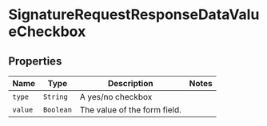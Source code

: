

# SignatureRequestResponseDataValueCheckbox



## Properties

| Name | Type | Description | Notes |
|------------ | ------------- | ------------- | -------------|
| `type` | ```String``` |  A yes/no checkbox  |  |
| `value` | ```Boolean``` |  The value of the form field.  |  |



